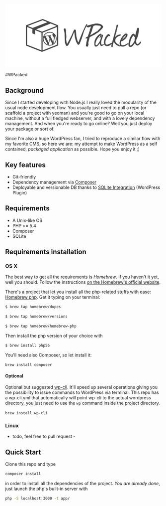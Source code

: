 ![WPacked Logo](logo.png)

#WPacked

## Background

Since I started developing with Node.js I really loved the modularity of the usual node development flow. You usually just need to pull a repo (or scaffold a project with yeoman) and you're good to go on your local machine, without a full fledged webserver, and with a lovely dependency management. And when you're ready to go online? Well you just deploy your package or sort of. 

Since I'm also a huge WordPress fan, I tried to reproduce a similar flow with my favorite CMS, so here we are: my attempt to make WordPress as a self contained, _packaged application_ as possible. Hope you enjoy it ;)

## Key features

* Git-friendly
* Dependency management via [Composer](https://getcomposer.org/)
* Deployable and versionable DB thanks to [SQLite Integration](https://wordpress.org/plugins/sqlite-integration/) (WordPress Plugin)

## Requirements

* A Unix-like OS
* PHP >= 5.4
* Composer
* SQLite

## Requirements installation

### OS X 

The best way to get all the requirements is _Homebrew_. 
If you haven't it yet, well you should. Follow the instructions [on the Homebrew's official website](http://brew.sh/).

There's a project that let you install all the php-related stuffs with ease: [Homebrew php](https://github.com/Homebrew/homebrew-php). Get it typing on your terminal:

```bash
$ brew tap homebrew/dupes
```

```bash
$ brew tap homebrew/versions
```

```bash
$ brew tap homebrew/homebrew-php
```

Then install the php version of your choice with

```bash
$ brew install php56
```

You'll need also Composer, so let install it:

```bash
brew install composer
```

#### Optional

Optional but suggested [wp-cli](https://github.com/wp-cli/wp-cli). It'll speed up several operations giving you the possibility to issue commands to WordPress via terminal.
This repo has a wp-cli.yml that automatically will point wp-cli to the actual wordpress directory, you just need to use the `wp` command inside the project directory.

`brew install wp-cli`

### Linux

- todo, feel free to pull request -

## Quick Start

Clone this repo and type 

```bash
composer install
```

in order to install all the dependencies of the project. *You are already done*, just launch the php's built-in server with

```bash
php -S localhost:3000 -t app/
```
